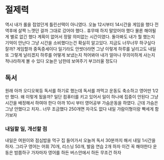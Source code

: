 # 절제력

역시 내가 롤을 접었던게 틀린선택이 아니였다. 오늘 12시부터 14시간을 게임을 했다 전역후에 살짝 느꼇던 걸까 그대로 갔어야 했다.. 휴무때 하지 말았어야 했다 물론 해야될게 별로 없긴 했다 계획이 없어서
정말 의미없는 시간이였다. 돌아봐도 내가 뭘 했는지 기억이 안난다 그냥 시간을 소비했다는건 확실히 알고있다. 지금도 너무너무 하구싶다 잘까? 게임할까 중독증세이다 일기라도 안썻더라면 그냥 이렇게
하루를 날리고도 내일 또 그렇게 날리겠지 하루를 어떻게 보냈는지 적어봐야 내가 얼마나 무의미하게 사는지 적나라하게 볼 수 있다 오늘은 남한테 보여주기 부끄러울 정도다

## 독서

원래 아까 오디오북등 독서를 하기로 했는데 독서를 까먹고 운동도 축소하고 영어만 1/2만 했다. 왜 이렇게 됬을까? 일단 컴퓨터를 키고 있어서 일이 하나에 집중이 안된다 그냥 시간을 배정해서 하여야 한다
아까 10시 부터 영어공부 가슴운동을 하였다. 근데 가슴은 그냥 안했다고 치자.. 너무 조금했다 250개면 자극도 없다 내일 가람이형이랑 빡세게 함 가보자

### 내일할 일, 개선할 점

내일은 여원이와 점심밥을 먹구 집 들어가서 오늘꺼 독서 30분까지 해서 내일 1시간을 하자. 그리구 영어는 어휘 70개, 리스닝 50개, 발음 연습 2개 하자 이건 꼭 해야한다 운동은 밤쯤하구 가자마자 영어를
하든 버스안에서 하든 무조건 하자

